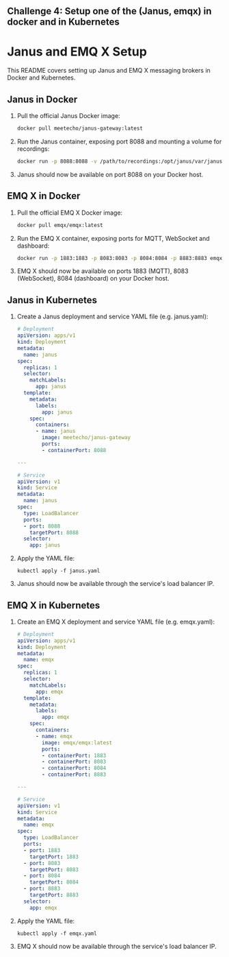 Challenge 4: Setup one of the (Janus, emqx) in docker and in Kubernetes
---

# Janus and EMQ X Setup

This README covers setting up Janus and EMQ X messaging brokers in Docker and Kubernetes.

## Janus in Docker

1. Pull the official Janus Docker image:

    ```bash
    docker pull meetecho/janus-gateway:latest
    ```

2. Run the Janus container, exposing port 8088 and mounting a volume for recordings:

    ```bash 
    docker run -p 8088:8088 -v /path/to/recordings:/opt/janus/var/janus/recordings meetecho/janus-gateway
    ```

3. Janus should now be available on port 8088 on your Docker host.

## EMQ X in Docker

1. Pull the official EMQ X Docker image:

    ```bash
    docker pull emqx/emqx:latest
    ```

2. Run the EMQ X container, exposing ports for MQTT, WebSocket and dashboard:

    ```bash
    docker run -p 1883:1883 -p 8083:8083 -p 8084:8084 -p 8883:8883 emqx/emqx
    ```

3. EMQ X should now be available on ports 1883 (MQTT), 8083 (WebSocket), 8084 (dashboard) on your Docker host.

## Janus in Kubernetes

1. Create a Janus deployment and service YAML file (e.g. janus.yaml):

    ```yaml
    # Deployment
    apiVersion: apps/v1
    kind: Deployment
    metadata:
      name: janus
    spec:
      replicas: 1
      selector:
        matchLabels:
          app: janus
      template:
        metadata:
          labels:
            app: janus
        spec:
          containers:
          - name: janus
            image: meetecho/janus-gateway
            ports:
            - containerPort: 8088

    ---

    # Service  
    apiVersion: v1
    kind: Service
    metadata:
      name: janus
    spec:
      type: LoadBalancer
      ports:
      - port: 8088
        targetPort: 8088
      selector:
        app: janus
    ```

2. Apply the YAML file:

    ```
    kubectl apply -f janus.yaml
    ```

3. Janus should now be available through the service's load balancer IP.

## EMQ X in Kubernetes

1. Create an EMQ X deployment and service YAML file (e.g. emqx.yaml):

    ```yaml
    # Deployment
    apiVersion: apps/v1
    kind: Deployment
    metadata:
      name: emqx
    spec:
      replicas: 1
      selector:
        matchLabels:
          app: emqx
      template:
        metadata:
          labels:
            app: emqx
        spec:
          containers:
          - name: emqx
            image: emqx/emqx:latest
            ports:
            - containerPort: 1883
            - containerPort: 8083
            - containerPort: 8084
            - containerPort: 8883

    ---

    # Service
    apiVersion: v1 
    kind: Service
    metadata:  
      name: emqx
    spec:
      type: LoadBalancer
      ports:
      - port: 1883
        targetPort: 1883
      - port: 8083  
        targetPort: 8083
      - port: 8084
        targetPort: 8084
      - port: 8883
        targetPort: 8883
      selector:
        app: emqx
    ```

2. Apply the YAML file:

    ```
    kubectl apply -f emqx.yaml
    ```

3. EMQ X should now be available through the service's load balancer IP.
